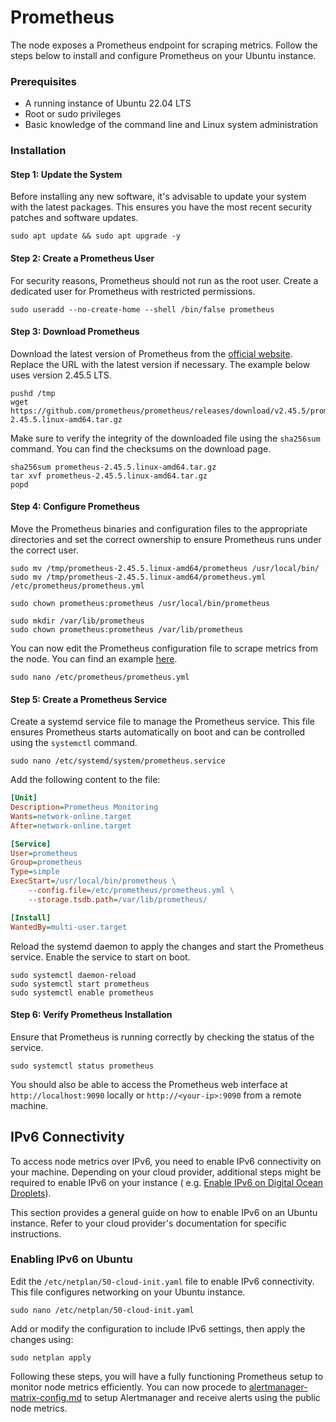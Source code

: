 # Prometheus

The node exposes a Prometheus endpoint for scraping metrics. Follow the steps below to install and configure Prometheus
on your Ubuntu instance.

### Prerequisites

- A running instance of Ubuntu 22.04 LTS
- Root or sudo privileges
- Basic knowledge of the command line and Linux system administration

### Installation

#### Step 1: Update the System

Before installing any new software, it's advisable to update your system with the latest packages. This ensures you have
the most recent security patches and software updates.

```shell
sudo apt update && sudo apt upgrade -y
```

#### Step 2: Create a Prometheus User

For security reasons, Prometheus should not run as the root user. Create a dedicated user for Prometheus with restricted
permissions.

```shell
sudo useradd --no-create-home --shell /bin/false prometheus
```

#### Step 3: Download Prometheus

Download the latest version of Prometheus from the [official website](https://prometheus.io/download/). Replace the URL
with the latest version if
necessary. The example below uses version 2.45.5 LTS.

```shell
pushd /tmp
wget https://github.com/prometheus/prometheus/releases/download/v2.45.5/prometheus-2.45.5.linux-amd64.tar.gz
```

Make sure to verify the integrity of the downloaded file using the `sha256sum` command. You can find the checksums on
the download page.

```shell
sha256sum prometheus-2.45.5.linux-amd64.tar.gz 
tar xvf prometheus-2.45.5.linux-amd64.tar.gz
popd
```

#### Step 4: Configure Prometheus

Move the Prometheus binaries and configuration files to the appropriate directories and set the correct ownership to
ensure Prometheus runs under the correct user.

```shell
sudo mv /tmp/prometheus-2.45.5.linux-amd64/prometheus /usr/local/bin/
sudo mv /tmp/prometheus-2.45.5.linux-amd64/prometheus.yml /etc/prometheus/prometheus.yml

sudo chown prometheus:prometheus /usr/local/bin/prometheus

sudo mkdir /var/lib/prometheus
sudo chown prometheus:prometheus /var/lib/prometheus
```

You can now edit the Prometheus configuration file to scrape metrics from the node. You can find an
example [here](./prometheus.example.yml).

```shell
sudo nano /etc/prometheus/prometheus.yml
```

#### Step 5: Create a Prometheus Service

Create a systemd service file to manage the Prometheus service. This file ensures Prometheus starts automatically on
boot and can be controlled using the `systemctl` command.

```shell
sudo nano /etc/systemd/system/prometheus.service
```

Add the following content to the file:

```ini
[Unit]
Description=Prometheus Monitoring
Wants=network-online.target
After=network-online.target

[Service]
User=prometheus
Group=prometheus
Type=simple
ExecStart=/usr/local/bin/prometheus \
    --config.file=/etc/prometheus/prometheus.yml \
    --storage.tsdb.path=/var/lib/prometheus/

[Install]
WantedBy=multi-user.target
```

Reload the systemd daemon to apply the changes and start the Prometheus service. Enable the service to start on boot.

```shell
sudo systemctl daemon-reload
sudo systemctl start prometheus
sudo systemctl enable prometheus
```

#### Step 6: Verify Prometheus Installation

Ensure that Prometheus is running correctly by checking the status of the service.

```shell
sudo systemctl status prometheus
```

You should also be able to access the Prometheus web interface at `http://localhost:9090` locally
or `http://<your-ip>:9090` from a remote machine.

## IPv6 Connectivity

To access node metrics over IPv6, you need to enable IPv6 connectivity on your machine. Depending on your cloud
provider, additional steps might be required to enable IPv6 on your instance (
e.g. [Enable IPv6 on Digital Ocean Droplets]([url](https://docs.digitalocean.com/products/networking/ipv6/how-to/enable/#on-existing-droplets))).

This section provides a general guide on how to enable IPv6 on an Ubuntu instance. Refer to your cloud provider's
documentation for specific instructions.

### Enabling IPv6 on Ubuntu

Edit the `/etc/netplan/50-cloud-init.yaml` file to enable IPv6 connectivity. This file configures networking on your
Ubuntu instance.

```shell
sudo nano /etc/netplan/50-cloud-init.yaml
```

Add or modify the configuration to include IPv6 settings, then apply the changes using:

```shell
sudo netplan apply
```

Following these steps, you will have a fully functioning Prometheus setup to monitor node metrics efficiently. You can now procede to [alertmanager-matrix-config.md](./alertmanager-matrix-config.md) to setup Alertmanager and receive alerts using the public node metrics.